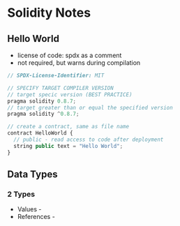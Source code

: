 # Solidity Notes

## Hello World
- license of code: spdx as a comment
- not required, but warns during compilation
```js
// SPDX-License-Identifier: MIT

// SPECIFY TARGET COMPILER VERSION
// target specic version (BEST PRACTICE)
pragma solidity 0.8.7;
// target greater than or equal the specified version
pragma solidity ^0.8.7;

// create a contract, same as file name
contract HelloWorld {
  // public - read access to code after deployment
  string public text = "Hello World";
}
```

## Data Types
### 2 Types
- Values - 
- References - 



